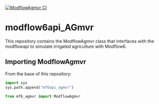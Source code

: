 [![ModflowAgmvr CI](https://github.com/jlarsen-usgs/modflow6api_agMVR/actions/workflows/ci.yml/badge.svg)](https://github.com/jlarsen-usgs/modflow6api_agMVR/actions/workflows/ci.yml)

# modflow6api_AGmvr
This repository contains the ModflowAgmvr class that interfaces with the modflowapi to simulate
irrigated agriculture with Modflow6. 

## Importing ModflowAgmvr
From the base of this repository: 

```python
import sys
sys.path.append("mf6api_agmvr")

from mf6_agmvr import ModflowAgmvr
```


